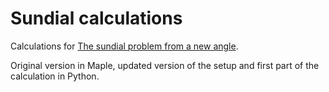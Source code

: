 # Sundial calculations

Calculations for [The sundial problem from a new angle](https://iopscience.iop.org/article/10.1088/0143-0807/27/2/023).

Original version in Maple, updated version of the setup and first part of the calculation in Python.